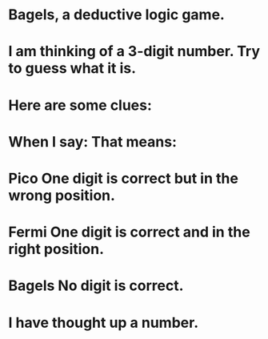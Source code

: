 # Bagels, a deductive logic game.
# I am thinking of a 3-digit number. Try to guess what it is.
# Here are some clues:
# When I say: That means:
# Pico        One digit is correct but in the wrong position.
# Fermi       One digit is correct and in the right position.
# Bagels      No digit is correct.
# I have thought up a number.
